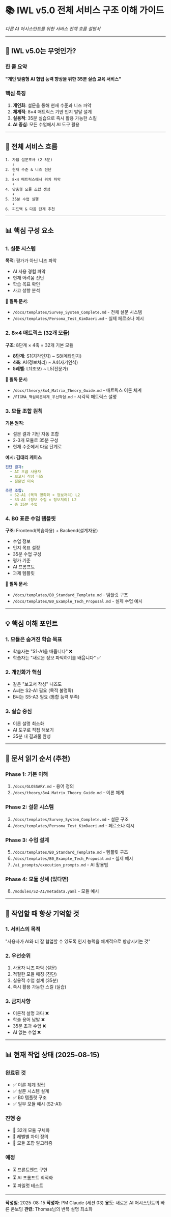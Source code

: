 # 📚 IWL v5.0 전체 서비스 구조 이해 가이드
*다른 AI 어시스턴트를 위한 서비스 전체 흐름 설명서*

---

## 🎯 IWL v5.0는 무엇인가?

### 한 줄 요약
**"개인 맞춤형 AI 협업 능력 향상을 위한 35분 실습 교육 서비스"**

### 핵심 특징
1. **개인화**: 설문을 통해 현재 수준과 니즈 파악
2. **체계적**: 8×4 매트릭스 기반 인지 발달 설계
3. **실용적**: 35분 실습으로 즉시 활용 가능한 스킬
4. **AI 중심**: 모든 수업에서 AI 도구 활용

---

## 🔄 전체 서비스 흐름

```
1. 가입 설문조사 (2-5분)
   ↓
2. 현재 수준 & 니즈 진단
   ↓
3. 8×4 매트릭스에서 위치 파악
   ↓
4. 맞춤형 모듈 조합 생성
   ↓
5. 35분 수업 실행
   ↓
6. 피드백 & 다음 단계 추천
```

---

## 📊 핵심 구성 요소

### 1. 설문 시스템
**목적**: 평가가 아닌 니즈 파악
- AI 사용 경험 파악
- 현재 어려움 진단
- 학습 목표 확인
- 사고 성향 분석

**📄 필독 문서**:
- `/docs/templates/Survey_System_Complete.md` - 전체 설문 시스템
- `/docs/templates/Persona_Test_KimDaeri.md` - 실제 페르소나 예시

### 2. 8×4 매트릭스 (32개 모듈)
**구조**: 8단계 × 4축 = 32개 기본 모듈
- **8단계**: S1(지각인지) ~ S8(메타인지)
- **4축**: A1(정보처리) ~ A4(자기인식)
- **5레벨**: L1(초보) ~ L5(전문가)

**📄 필독 문서**:
- `/docs/theory/8x4_Matrix_Theory_Guide.md` - 매트릭스 이론 체계
- `/FIGMA_핵심이론체계_우선작업.md` - 시각적 매트릭스 설명

### 3. 모듈 조합 원칙
**기본 원칙**:
- 설문 결과 기반 자동 조합
- 2-3개 모듈로 35분 구성
- 현재 수준에서 다음 단계로

**예시: 김대리 케이스**
```yaml
진단 결과:
  - AI 초급 사용자
  - 보고서 작성 니즈
  - 질문법 미숙

추천 조합:
  - S2-A1 (목적 명확화 × 정보처리) L2
  - S3-A1 (정보 수집 × 정보처리) L2
  - 총 35분 수업
```

### 4. B0 표준 수업 템플릿
**구조**: Frontend(학습자용) + Backend(설계자용)
- 수업 정보
- 인지 목표 설정
- 35분 수업 구성
- 평가 기준
- AI 프롬프트
- 과제 템플릿

**📄 필독 문서**:
- `/docs/templates/B0_Standard_Template.md` - 템플릿 구조
- `/docs/templates/B0_Example_Tech_Proposal.md` - 실제 수업 예시

---

## 💡 핵심 이해 포인트

### 1. 모듈은 숨겨진 학습 목표
- 학습자는 "S1-A1을 배웁니다" ❌
- 학습자는 "새로운 정보 파악하기를 배웁니다" ✅

### 2. 개인화가 핵심
- 같은 "보고서 작성" 니즈도
- A씨는 S2-A1 필요 (목적 불명확)
- B씨는 S5-A3 필요 (통합 능력 부족)

### 3. 실습 중심
- 이론 설명 최소화
- AI 도구로 직접 해보기
- 35분 내 결과물 완성

---

## 📁 문서 읽기 순서 (추천)

### Phase 1: 기본 이해
1. `/docs/GLOSSARY.md` - 용어 정의
2. `/docs/theory/8x4_Matrix_Theory_Guide.md` - 이론 체계

### Phase 2: 설문 시스템
3. `/docs/templates/Survey_System_Complete.md` - 설문 구조
4. `/docs/templates/Persona_Test_KimDaeri.md` - 페르소나 예시

### Phase 3: 수업 설계
5. `/docs/templates/B0_Standard_Template.md` - 템플릿 구조
6. `/docs/templates/B0_Example_Tech_Proposal.md` - 실제 예시
7. `/ai_prompts/execution_prompts.md` - AI 활용법

### Phase 4: 모듈 상세 (있다면)
8. `/modules/S2-A1/metadata.yaml` - 모듈 예시

---

## 🎯 작업할 때 항상 기억할 것

### 1. 서비스의 목적
"사용자가 AI와 더 잘 협업할 수 있도록 인지 능력을 체계적으로 향상시키는 것"

### 2. 우선순위
1) 사용자 니즈 파악 (설문)
2) 적절한 모듈 매칭 (진단)
3) 실용적 수업 설계 (35분)
4) 즉시 활용 가능한 스킬 (실습)

### 3. 금지사항
- 이론적 설명 과다 ❌
- 학술 용어 남발 ❌
- 35분 초과 수업 ❌
- AI 없는 수업 ❌

---

## 📊 현재 작업 상태 (2025-08-15)

### 완료된 것
- ✅ 이론 체계 정립
- ✅ 설문 시스템 설계
- ✅ B0 템플릿 구조
- ✅ 일부 모듈 예시 (S2-A1)

### 진행 중
- 🔄 32개 모듈 구체화
- 🔄 레벨별 차이 정의
- 🔄 모듈 조합 알고리즘

### 예정
- ⏳ 프론트엔드 구현
- ⏳ AI 프롬프트 최적화
- ⏳ 파일럿 테스트

---

**작성일**: 2025-08-15
**작성자**: PM Claude (세션 03)
**용도**: 새로운 AI 어시스턴트의 빠른 온보딩
**관련**: Thomas님의 반복 설명 최소화